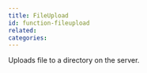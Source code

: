 ```yaml
---
title: FileUpload
id: function-fileupload
related:
categories:
---
```


Uploads file to a directory on the server.